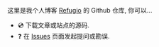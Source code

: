 这里是我个人博客 [Refugio](https://xv1r.cn/) 的 Github 仓库, 你可以...

- 💿 下载文章或站点的源码. 
- ❓ 在 [Issues](https://github.com/XavierWah/refugio/issues) 页面发起提问或勘误. 
